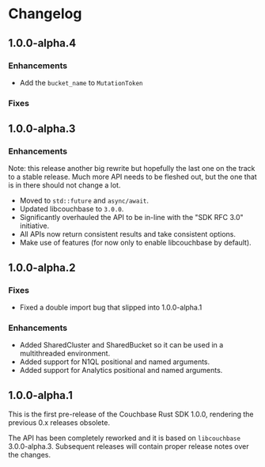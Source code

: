 # Changelog

## 1.0.0-alpha.4

### Enhancements

 - Add the `bucket_name` to `MutationToken`

### Fixes


## 1.0.0-alpha.3

### Enhancements

Note: this release another big rewrite but hopefully the last one on the track to a stable release. Much more API needs to be fleshed out, but the one that is in there should not change a lot.

 - Moved to `std::future` and `async/await`.
 - Updated libcouchbase to `3.0.0`.
 - Significantly overhauled the API to be in-line with the "SDK RFC 3.0" initiative.
 - All APIs now return consistent results and take consistent options.
 - Make use of features (for now only to enable libcouchbase by default).

## 1.0.0-alpha.2

### Fixes

 - Fixed a double import bug that slipped into 1.0.0-alpha.1
 
### Enhancements

 - Added SharedCluster and SharedBucket so it can be used in a multithreaded environment.
 - Added support for N1QL positional and named arguments.
 - Added support for Analytics positional and named arguments.

## 1.0.0-alpha.1

This is the first pre-release of the Couchbase Rust SDK 1.0.0, rendering the previous 0.x releases obsolete.

The API has been completely reworked and it is based on `libcouchbase` 3.0.0-alpha.3. Subsequent releases
will contain proper release notes over the changes.